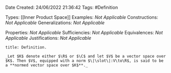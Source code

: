 <div class="topSpace"></div>

Date Created: 24/06/2022 21:36:42
Tags: #Definition

Types: [[Inner Product Space]]
Examples: _Not Applicable_
Constructions: _Not Applicable_
Generalizations: _Not Applicable_

Properties: _Not Applicable_
Sufficiencies: _Not Applicable_
Equivalences: _Not Applicable_
Justifications: _Not Applicable_

``` ad-Definition
title: Definition.

_Let $K$ denote either $\R$ or $\C$ and let $V$ be a vector space over $K$. Then $V$, equipped with a norm $\|\slot\|:V\to\R$, is said to be a **normed vector space over $K$**._

```

